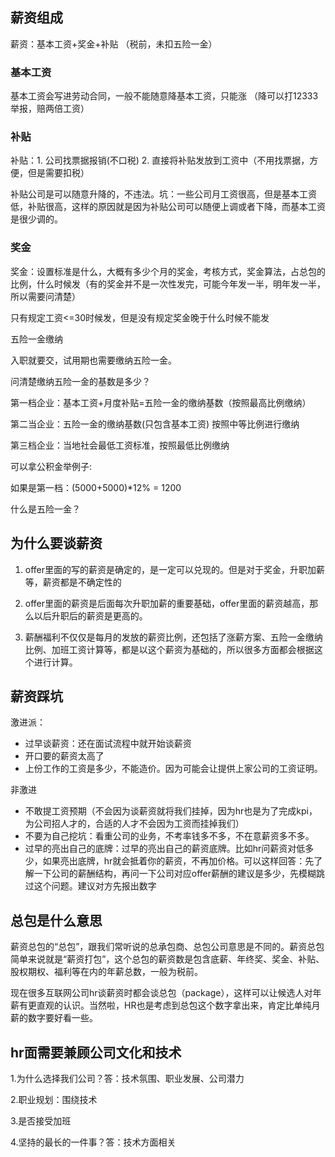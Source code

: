 ## 薪资组成



薪资：基本工资+奖金+补贴   （税前，未扣五险一金）



### 基本工资

基本工资会写进劳动合同，一般不能随意降基本工资，只能涨 （降可以打12333举报，赔两倍工资）



### 补贴

补贴：1. 公司找票据报销(不口税) 2. 直接将补贴发放到工资中（不用找票据，方便，但是需要扣税）

补贴公司是可以随意升降的，不违法。坑：一些公司月工资很高，但是基本工资低，补贴很高，这样的原因就是因为补贴公司可以随便上调或者下降，而基本工资是很少调的。



### 奖金

奖金：设置标准是什么，大概有多少个月的奖金，考核方式，奖金算法，占总包的比例，什么时候发（有的奖金并不是一次性发完，可能今年发一半，明年发一半，所以需要问清楚）

只有规定工资<=30时候发，但是没有规定奖金晚于什么时候不能发



五险一金缴纳

入职就要交，试用期也需要缴纳五险一金。

问清楚缴纳五险一金的基数是多少？

第一档企业：基本工资+月度补贴=五险一金的缴纳基数（按照最高比例缴纳）

第二当企业：五险一金的缴纳基数(只包含基本工资) 按照中等比例进行缴纳

第三档企业：当地社会最低工资标准，按照最低比例缴纳

可以拿公积金举例子:

如果是第一档：(5000+5000)*12% = 1200



什么是五险一金？

## 为什么要谈薪资

1. offer里面的写的薪资是确定的，是一定可以兑现的。但是对于奖金，升职加薪等，薪资都是不确定性的
2. offer里面的薪资是后面每次升职加薪的重要基础，offer里面的薪资越高，那么以后升职后的薪资是更高的。

3. 薪酬福利不仅仅是每月的发放的薪资比例，还包括了涨薪方案、五险一金缴纳比例、加班工资计算等，都是以这个薪资为基础的，所以很多方面都会根据这个进行计算。



## 薪资踩坑

激进派：

- 过早谈薪资：还在面试流程中就开始谈薪资
- 开口要的薪资太高了
- 上份工作的工资是多少，不能造价。因为可能会让提供上家公司的工资证明。



非激进

- 不敢提工资预期（不会因为谈薪资就将我们挂掉，因为hr也是为了完成kpi，为公司招人才的，合适的人才不会因为工资而挂掉我们）
- 不要为自己挖坑：看重公司的业务，不考率钱多不多，不在意薪资多不多。
- 过早的亮出自己的底牌：过早的亮出自己的薪资底牌。比如hr问薪资对低多少，如果亮出底牌，hr就会抵着你的薪资，不再加价格。可以这样回答：先了解一下公司的薪酬结构，再问一下公司对应offer薪酬的建议是多少，先模糊跳过这个问题。建议对方先报出数字





## 总包是什么意思

薪资总包的“总包”，跟我们常听说的总承包商、总包公司意思是不同的。薪资总包简单来说就是“薪资打包”，这个总包的薪资数是包含底薪、年终奖、奖金、补贴、股权期权、福利等在内的年薪总数，一般为税前。

现在很多互联网公司hr谈薪资时都会谈总包（package），这样可以让候选人对年薪有更直观的认识。当然啦，HR也是考虑到总包这个数字拿出来，肯定比单纯月薪的数字要好看一些。





## hr面需要兼顾公司文化和技术

1.为什么选择我们公司？答：技术氛围、职业发展、公司潜力

2.职业规划：围绕技术

3.是否接受加班

4.坚持的最长的一件事？答：技术方面相关





